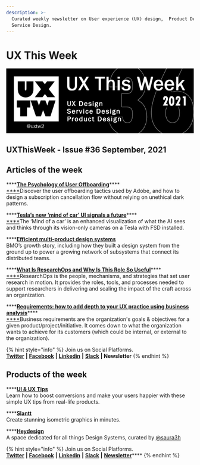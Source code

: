 ```yaml
---
description: >-
  Curated weekly newsletter on User experience (UX) design,  Product Design and
  Service Design.
---
```


# UX This Week

![](.gitbook/assets/uxtw-banner-2021-36.jpg)

## UXThisWeek - Issue \#36 September, 2021

## Articles of the week

\*\*\*\*[**The Psychology of User Offboarding**](https://growth.design/case-studies/adobe-cancel-subscription/?ref=uxthisweek)\*\*\*\*[  
****](https://airbnb.design/evolving-by-design/?ref=uxthisweek)Discover the user offboarding tactics used by Adobe, and how to design a subscription cancellation flow without relying on unethical dark patterns.

\*\*\*\*[**Tesla’s new ‘mind of car’ UI signals a future**](https://uxdesign.cc/teslas-new-mind-of-car-ui-signals-a-future-we-re-not-prepared-for-c38a6212c32)\*\*\*\*[  
****](https://uxplanet.org/10-simple-tips-to-improve-user-testing-6a86c84e2794/?ref=uxthisweek)The ‘Mind of a car’ is an enhanced visualization of what the AI sees and thinks through its vision-only cameras on a Tesla with FSD installed.

\*\*\*\*[**Efficient multi-product design systems**](https://www.invisionapp.com/talks/design-systems-with-bmo-june-2021?utm_source=blog&utm_medium=organic&utm_campaign=BMO_Financial_InVision_Talk)  
BMO’s growth story, including how they built a design system from the ground up to power a growing network of subsystems that connect its distributed teams.

\*\*\*\*[**What Is ResearchOps and Why Is This Role So Useful**](https://www.uxpin.com/studio/blog/what-is-researchops/)\*\*\*\*[  
****](https://productcoalition.com/product-discovery-playbook-a579bbe3e572/?ref=uxthisweek)ResearchOps is the people, mechanisms, and strategies that set user research in motion. It provides the roles, tools, and processes needed to support researchers in delivering and scaling the impact of the craft across an organization.

\*\*\*\*[**Requirements: how to add depth to your UX practice using business analysis**](https://bootcamp.uxdesign.cc/requirements-how-to-add-depth-to-your-ux-practice-using-business-analysis-93fe8c6fe8c4)\*\*\*\*[  
****](https://uxdesign.cc/how-bob-moog-brought-usability-heuristics-to-the-electronic-synthesizer-a6797a3a9192)Business requirements are the organization's goals & objectives for a given product/project/initiative. It comes down to what the organization wants to achieve for its customers \(which could be internal, or external to the organization\).

{% hint style="info" %}
Join us on Social Platforms.   
[**Twitter**](https://twitter.com/uxtw2) **\|** [**Facebook**](https://www.facebook.com/webusabilityandux) **\|** [**Linkedin**](https://www.linkedin.com/groups/1875717/) **\|** [**Slack**](https://join.slack.com/t/uxthisweek/shared_invite/zt-szpdweo1-d78hso8FppFcI68Xue_9Yw) **\| Newsletter**
{% endhint %}

## Products of the week

\*\*\*\*[**UI & UX Tips**](https://www.uidesign.tips/ux-tips?ref=uxthisweek)  
Learn how to boost conversions and make your users happier with these simple UX tips from real-life products.

\*\*\*\*[**Slantt**](https://slantt.co/?ref=uxthisweek)  
Create stunning isometric graphics in minutes.

\*\*\*\*[**Heydesign**](https://heydesign.systems/?ref=uxthisweek)  
 A space dedicated for all things Design Systems, curated by [@saura3h](https://twitter.com/saura3h) 

{% hint style="info" %}
Join us on Social Platforms.  
[**Twitter**](https://twitter.com/uxtw2) **\|** [**Facebook**](https://www.facebook.com/webusabilityandux) **\|** [**Linkedin**](https://www.linkedin.com/groups/1875717/) **\|** [**Slack**](https://join.slack.com/t/uxthisweek/shared_invite/zt-szpdweo1-d78hso8FppFcI68Xue_9Yw) **\|** [**Newsletter**](https://gmail.us17.list-manage.com/subscribe?u=1b23fd286b43ac36e4acba123&id=0009036f95)\*\*\*\*
{% endhint %}



